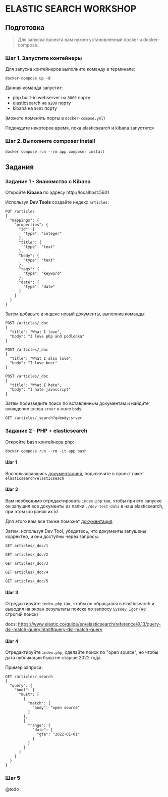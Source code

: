 # ELASTIC SEARCH WORKSHOP

## Подготовка

> Для запуска проекта вам нужен установленный docker и docker-compose.

### Шаг 1. Запустите контейнеры

Для запуска контейнеров выполните команду в терминале:

```shell
docker-compose up -d
```
Данная команда запустит:
- php built-in webserver на `8000` порту
- elasticsearch на `9200` порту
- kibana на `5601` порту

(можете поменять порты в `docker-compse.yml`)

Подождите некоторое время, пока elasticsearch и kibana запустятся

### Шаг 2. Выполните composer install

```shell
docker compose run --rm app composer install
```

## Задания

### Задание 1 - Знакомство с Kibana

Откройте **Kibana** по адресу http://localhost:5601

Используя **Dev Tools** создайте индекс `articles`:

```
PUT /articles
{
  "mappings": {
    "properties": {
      "id": {
        "type": "integer"
      },
      "title": {
        "type": "text"
      },
      "body": {
        "type": "text"
      },
      "tags": {
        "type": "keyword"
      },
      "date": {
        "type": "date"
      }
    }
  }
}
```

Затем добавьте в индекс новый документы, выполнив команды:

```
POST /articles/_doc
{
  "title": "What I love",
  "body": "I love php and podlodka"
}

POST /articles/_doc
{
  "title": "What I also love",
  "body": "I love beer"
}

POST /articles/_doc
{
  "title": "What I hate",
  "body": "I hate javascript"
}
```

Затем произведите поиск по вставленным документам и найдите вхождение слова `srver` в поле `body`:

```
GET /articles/_search?q=body:srver
```

### Задание 2 - PHP + elasticsearch

Откройте bash контейнера php:

```shell
docker compose run --rm -it app bash
```

#### Шаг 1
Воспользовавшись [документацией](https://www.elastic.co/guide/en/elasticsearch/client/php-api/current/getting-started-php.html), подключите в проект пакет `elasticsearch/elasticseach`

#### Шаг 2
Вам необходимо отредактировать `index.php` так, чтобы при его запуске он запушил все документы из папки `./dev-test-data` в наш elasticsearch, при этом сохраняя их id

Для этого вам все также поможет [документация](https://www.elastic.co/guide/en/elasticsearch/client/php-api/current/getting-started-php.html).

Затем, используя Dev Tool, убедитесь, что документы запушены корректно, и они доступны через запросы:

```
GET articles/_doc/1

GET articles/_doc/2

GET articles/_doc/3

GET articles/_doc/4

GET articles/_doc/5
```

#### Шаг 3

Отредактируйте `index.php` так, чтобы он обращался в elasticsearch и выводил на экран результаты поиска по запросу `Sysoev Igor` (не строгий поиск)

docs: https://www.elastic.co/guide/en/elasticsearch/reference/8.13/query-dsl-match-query.html#query-dsl-match-query


#### Шаг 4

Отредактируйте `index.php`, cделайте поиск по "open source", но чтобы дата публикации была не старше 2022 года

Пример запроса:

```
GET /articles/_search
{
  "query": {
    "bool": {
      "must": [
        {
          "match": {
            "body": "open source" 
          }
        },
        {
          "range": {
            "date": {
              "gte": "2022-01-01" 
            }
          }
        }
      ]
    }
  }
}
```

### Шаг 5

@todo